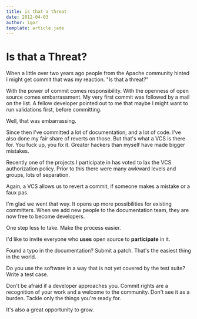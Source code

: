 ```yaml
---
title: is that a threat
date: 2012-04-03
author: igor
template: article.jade
---
```


# Is that a Threat?

When a little over two years ago people from the Apache community hinted I might get commit that was my reaction.
"Is that a threat?"

With the power of commit comes responsibility.
With the openness of open source comes embarrassment.
My very first commit was followed by a mail on the list.
A fellow developer pointed out to me that maybe I might want to run validations first, before committing.

Well, that was embarrassing.

Since then I've committed a lot of documentation, and a lot of code.
I've also done my fair share of reverts on those.
But that's what a VCS is there for.
You fuck up, you fix it.
Greater hackers than myself have made bigger mistakes.

Recently one of the projects I participate in has voted to lax the VCS authorization policy.
Prior to this there were many awkward levels and groups, lots of separation.

Again, a VCS allows us to revert a commit, if someone makes a mistake or a faux pas.

I'm glad we went that way.
It opens up more possibilities for existing committers.
When we add new people to the documentation team, they are now free to become developers.

One step less to take.
Make the process easier.

I'd like to invite everyone who **uses** open source to **participate** in it.

Found a typo in the documentation? Submit a patch.
That's the easiest thing in the world.

Do you use the software in a way that is not yet covered by the test suite? Write a test case.

Don't be afraid if a developer approaches you.
Commit rights are a recognition of your work and a welcome to the community.
Don't see it as a burden.
Tackle only the things you're ready for.

It's also a great opportunity to grow.
